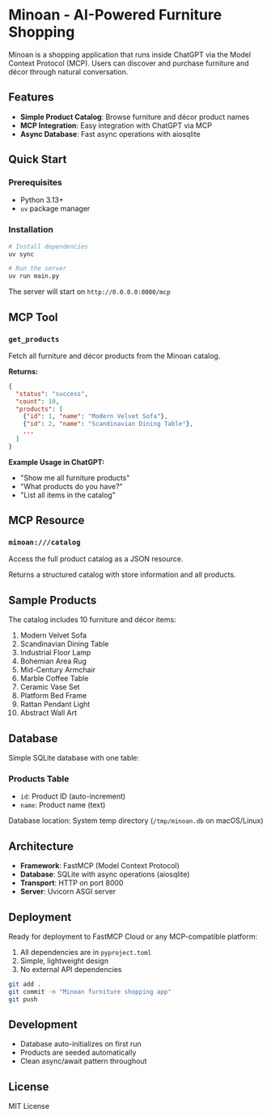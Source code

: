 # Minoan - AI-Powered Furniture Shopping

Minoan is a shopping application that runs inside ChatGPT via the Model Context Protocol (MCP). Users can discover and purchase furniture and décor through natural conversation.

## Features

- **Simple Product Catalog**: Browse furniture and décor product names
- **MCP Integration**: Easy integration with ChatGPT via MCP
- **Async Database**: Fast async operations with aiosqlite

## Quick Start

### Prerequisites

- Python 3.13+
- `uv` package manager

### Installation

```bash
# Install dependencies
uv sync

# Run the server
uv run main.py
```

The server will start on `http://0.0.0.0:8000/mcp`

## MCP Tool

### `get_products`
Fetch all furniture and décor products from the Minoan catalog.

**Returns:**
```json
{
  "status": "success",
  "count": 10,
  "products": [
    {"id": 1, "name": "Modern Velvet Sofa"},
    {"id": 2, "name": "Scandinavian Dining Table"},
    ...
  ]
}
```

**Example Usage in ChatGPT:**
- "Show me all furniture products"
- "What products do you have?"
- "List all items in the catalog"

## MCP Resource

### `minoan:///catalog`
Access the full product catalog as a JSON resource.

Returns a structured catalog with store information and all products.

## Sample Products

The catalog includes 10 furniture and décor items:

1. Modern Velvet Sofa
2. Scandinavian Dining Table
3. Industrial Floor Lamp
4. Bohemian Area Rug
5. Mid-Century Armchair
6. Marble Coffee Table
7. Ceramic Vase Set
8. Platform Bed Frame
9. Rattan Pendant Light
10. Abstract Wall Art

## Database

Simple SQLite database with one table:

### Products Table
- `id`: Product ID (auto-increment)
- `name`: Product name (text)

Database location: System temp directory (`/tmp/minoan.db` on macOS/Linux)

## Architecture

- **Framework**: FastMCP (Model Context Protocol)
- **Database**: SQLite with async operations (aiosqlite)
- **Transport**: HTTP on port 8000
- **Server**: Uvicorn ASGI server

## Deployment

Ready for deployment to FastMCP Cloud or any MCP-compatible platform:

1. All dependencies are in `pyproject.toml`
2. Simple, lightweight design
3. No external API dependencies

```bash
git add .
git commit -m "Minoan furniture shopping app"
git push
```

## Development

- Database auto-initializes on first run
- Products are seeded automatically
- Clean async/await pattern throughout

## License

MIT License
